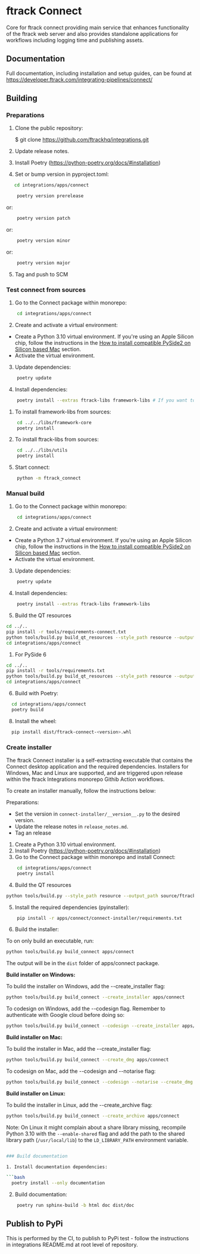 # ftrack Connect

Core for ftrack connect providing main service that enhances
functionality of the ftrack web server and also provides standalone
applications for workflows including logging time and publishing assets.

## Documentation

Full documentation, including installation and setup guides, can be
found at <https://developer.ftrack.com/integrating-pipelines/connect/>

## Building

### Preparations

1. Clone the public repository:

    $ git clone https://github.com/ftrackhq/integrations.git

2. Update release notes.

3. Install Poetry (https://python-poetry.org/docs/#installation)

4. Set or bump version in pyproject.toml:

```bash
   cd integrations/apps/connect
```


```bash
    poetry version prerelease
```
or:
```bash
    poetry version patch
```
or:
```bash
    poetry version minor
```
or:
```bash
    poetry version major
```

5. Tag and push to SCM


### Test connect from sources

1. Go to the Connect package within monorepo:

```bash
    cd integrations/apps/connect
```

2. Create and activate a virtual environment:
- Create a Python 3.10 virtual environment. If you're using an Apple Silicon chip, follow the instructions in the [How to install compatible PySide2 on Silicon based Mac](../../README.md#how-to-install-compatible-pyside2-on-silicon-based-mac) section.
- Activate the virtual environment. 

3. Update dependencies:

```bash
    poetry update
```

4. Install dependencies:

```bash
    poetry install --extras ftrack-libs framework-libs # If you want to manually use ftrack-libraries from sources, don't install extras and manually install them following its own readme file.
```
   1. To install framework-libs from sources:
   ```bash
       cd ../../libs/framework-core
       poetry install
   ```

   2. To install ftrack-libs from sources:
   ```bash
       cd ../../libs/utils
       poetry install
   ```

5. Start connect:

```bash
    python -m ftrack_connect
```

### Manual build

1. Go to the Connect package within monorepo:

```bash
    cd integrations/apps/connect
```

2. Create and activate a virtual environment:
- Create a Python 3.7 virtual environment. If you're using an Apple Silicon chip, follow the instructions in the [How to install compatible PySide2 on Silicon based Mac](../../README.md#how-to-install-compatible-pyside2-on-silicon-based-mac) section.
- Activate the virtual environment. 

3. Update dependencies:

```bash
    poetry update
```

4. Install dependencies:

```bash
    poetry install --extras ftrack-libs framework-libs
```

5. Build the QT resources

```bash
cd ../..
pip install -r tools/requirements-connect.txt
python tools/build.py build_qt_resources --style_path resource --output_path source/ftrack_connect/ui/resource.py --pyside_version 6 apps/connect
cd integrations/apps/connect
```

   1. For PySide 6
   ```bash
   cd ../..
   pip install -r tools/requirements.txt
   python tools/build.py build_qt_resources --style_path resource --output_path source/ftrack_connect/ui/resource.py --pyside_version 6 apps/connect
   cd integrations/apps/connect
   ```

6. Build with Poetry:

```bash
  cd integrations/apps/connect
  poetry build
```

8. Install the wheel:

```bash
  pip install dist/ftrack-connect-<version>.whl
```


### Create installer

The ftrack Connect installer is a self-extracting executable that contains the
Connect desktop application and the required dependencies. Installers for Windows,
Mac and Linux are supported, and are triggered upon release within the ftrack
Integrations monorepo Githib Action workflows.

To create an installer manually, follow the instructions below:

Preparations:

- Set the version in `connect-installer/__version__.py` to the desired version.
- Update the release notes in `release_notes.md`.
- Tag an release

1. Create a Python 3.10 virtual environment.
2. Install Poetry (https://python-poetry.org/docs/#installation)
3. Go to the Connect package within monorepo and install Connect:

```bash
    cd integrations/apps/connect
    poetry install
```
4. Build the QT resources

```bash
python tools/build.py --style_path resource --output_path source/ftrack_connect/ui/resource.py build_qt_resources --pyside_version 6 apps/connect
```

5. Install the required dependencies (pyinstaller):

```bash
    pip install -r apps/connect/connect-installer/requirements.txt
```

6. Build the installer:

To on only build an executable, run:

```bash
python tools/build.py build_connect apps/connect
```

The output will be in the `dist` folder of apps/connect package.


**Build installer on Windows:**

To build the installer on Windows, add the --create_installer flag:

```bash
python tools/build.py build_connect --create_installer apps/connect 
```

To codesign on Windows, add the --codesign flag. Remember to authenticate with Google cloud before doing so:

```bash
python tools/build.py build_connect --codesign --create_installer apps/connect 
```


**Build installer on Mac:**

To build the installer in Mac, add the --create_installer flag:

```bash
python tools/build.py build_connect --create_dmg apps/connect 
```

To codesign on Mac, add the --codesign and --notarise flag:

```bash
python tools/build.py build_connect --codesign --notarise --create_dmg apps/connect 
```


**Build installer on Linux:**

To build the installer in Linux, add the --create_archive flag:

```bash
python tools/build.py build_connect --create_archive apps/connect 
```

Note: On Linux it might complain about a share library missing, recompile Python 3.10 with the `--enable-shared` flag 
and add the path to the shared library path (`/usr/local/lib`) to the `LD_LIBRARY_PATH` environment variable.

```bash

### Build documentation

1. Install documentation dependencies:

```bash
  poetry install --only documentation
```

2. Build documentation:

```bash
    poetry run sphinx-build -b html doc dist/doc
```

## Publish to PyPi

This is performed by the CI, to publish to PyPi test - follow the instructions in integrations README.md at root level of 
repository.


